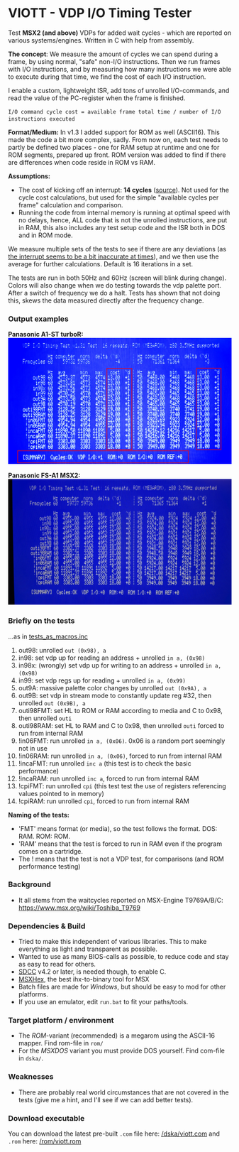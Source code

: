 # VIOTT - VDP I/O Timing Tester
Test **MSX2 (and above)** VDPs for added wait cycles - which are reported on various systems/engines. Written in C with help from assembly.

__The concept__: We measure the amount of cycles we can spend during a frame, by using normal, "safe" non-I/O instructions. Then we run frames with I/O instructions, and by measuring how many instructions we were able to execute during that time, we find the cost of each I/O instruction.

I enable a custom, lightweight ISR, add tons of unrolled I/O-commands, and read the value of the PC-register when the frame is finished.

    I/O command cycle cost = available frame total time / number of I/O instructions executed

**Format/Medium:** In v1.3 I added support for ROM as well (ASCII16). This made the code a bit more complex, sadly. From now on, each test needs to partly be defined two places - one for RAM setup at runtime and one for ROM segments, prepared up front. ROM version was added to find if there are differences when code reside in ROM vs RAM.

**Assumptions:**
* The cost of kicking off an interrupt: **14 cycles** ([source](http://www.z80.info/interrup.htm)). Not used for the cycle cost calculations, but used for the simple "available cycles per frame" calculation and comparison. 
* Running the code from internal memory is running at optimal speed with no delays, hence, ALL code that is not the unrolled instructions, are put in RAM, this also includes any test setup code and the ISR both in DOS and in ROM mode.

We measure multiple sets of the tests to see if there are any deviations (as [the interrupt seems to be a bit inaccurate at times](https://www.msx.org/forum/msx-talk/hardware/msx-engine-t9769b-does-it-really-add-2-wait-cycles#comment-470398)), and we then use the average for further calculations. Default is 16 iterations in a set.

The tests are run in both 50Hz and 60Hz (screen will blink during change). Colors will also change when we do testing towards the vdp palette port. After a switch of frequency we do a halt. Tests has shown that not doing this, skews the data measured directly after the frequency change.

### Output examples ###
__Panasonic A1-ST turboR:__
<img src="https://raw.githubusercontent.com/bengalack/viott/refs/heads/main/img/v1_31_a1-st.JPEG" />

__Panasonic FS-A1 MSX2:__
<img src="https://raw.githubusercontent.com/bengalack/viott/refs/heads/main/img/v1_31_fs-a1.JPEG" />

### Briefly on the tests ###
...as in [tests_as_macros.inc](tests_as_macros.inc)

1. out98: unrolled `out (0x98), a`
2. in98: set vdp up for reading an address + unrolled `in a, (0x98)`
3. in98x: (wrongly) set vdp up for writing to an address + unrolled `in a, (0x98)`
4. in99: set vdp regs up for reading + unrolled `in a, (0x99)`
5. out9A: massive palette color changes by unrolled `out (0x9A), a`
6. out9B: set vdp in stream mode to constantly update reg #32, then unrolled `out (0x9B), a`
7. outi98FMT: set HL to ROM or RAM according to media and C to 0x98, then unrolled `outi`
8. outi98RAM: set HL to RAM and C to 0x98, then unrolled `outi` forced to run from internal RAM
9. !in06FMT: run unrolled `in a, (0x06)`. 0x06 is a random port seemingly not in use
10. !in06RAM: run unrolled `in a, (0x06)`, forced to run from internal RAM
11. !incaFMT: run unrolled `inc a` (this test is to check the basic performance)
12. !incaRAM: run unrolled `inc a`, forced to run from internal RAM
13. !cpiFMT: run unrolled `cpi` (this test test the use of registers referencing values pointed to in memory)
14. !cpiRAM: run unrolled `cpi`, forced to run from internal RAM

__Naming of the tests:__
* 'FMT' means format (or media), so the test follows the format. DOS: RAM. ROM: ROM.
* 'RAM' means that the test is forced to run in RAM even if the program comes on a cartridge.
* The ! means that the test is not a VDP test, for comparisons (and ROM performance testing)

### Background ###
* It all stems from the waitcycles reported on MSX-Engine T9769A/B/C: https://www.msx.org/wiki/Toshiba_T9769 

### Dependencies & Build ##
* Tried to make this independent of various libraries. This to make everything as light and transparent as possible.
* Wanted to use as many BIOS-calls as possible, to reduce code and stay as easy to read for others.
* [SDCC](https://sdcc.sourceforge.net/) v4.2 or later, is needed though, to enable C.
* [MSXHex](https://aoineko.org/msxgl/index.php?title=MSXhex), the best ihx-to-binary tool for MSX
* Batch files are made for *Windows*, but should be easy to mod for other platforms. 
* If you use an emulator, edit `run.bat` to fit your paths/tools.

### Target platform / environment ###
* The _ROM_-variant (recommended) is a megarom using the ASCII-16 mapper. Find rom-file in `rom/`
* For the _MSXDOS_ variant you must provide DOS yourself. Find com-file in `dska/`.

### Weaknesses ###
* There are probably real world circumstances that are not covered in the tests (give me a hint, and I'll see if we can add better tests).

### Download executable ###
You can download the latest pre-built `.com` file here: [/dska/viott.com](https://github.com/bengalack/viott/raw/refs/heads/main/dska/viott.com) and `.rom` here: [/rom/viott.rom](https://github.com/bengalack/viott/raw/refs/heads/main/rom/viott.rom)
